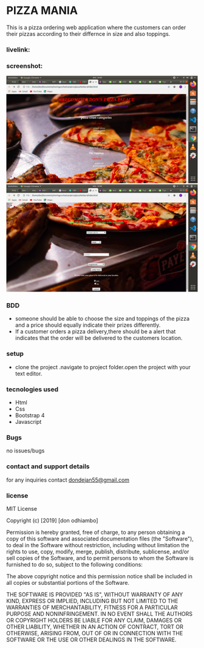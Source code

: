 # PIZZA MANIA
This is a pizza ordering web application where the customers can order their pizzas according to their differnce in size and also toppings.
### livelink:
### screenshot:
<img src="images/don11.png">
<img src="images/don10.png">

### BDD
- someone should be able to choose the size and toppings of the pizza and a price should equally
indicate their prizes differently.
- If a customer orders a pizza delivery,there should be a alert that indicates that the order will be delivered to the customers location.

### setup
- clone the project .navigate to project folder.open the project with your text editor.
### tecnologies used
- Html
- Css
- Bootstrap 4
- Javascript
### Bugs
no issues/bugs
### contact and support details
for any inquiries contact dondejan55@gmail.com
### license
MIT License

Copyright (c) [2019] [don odhiambo]

Permission is hereby granted, free of charge, to any person obtaining a copy
of this software and associated documentation files (the "Software"), to deal
in the Software without restriction, including without limitation the rights
to use, copy, modify, merge, publish, distribute, sublicense, and/or sell
copies of the Software, and to permit persons to whom the Software is
furnished to do so, subject to the following conditions:

The above copyright notice and this permission notice shall be included in all
copies or substantial portions of the Software.

THE SOFTWARE IS PROVIDED "AS IS", WITHOUT WARRANTY OF ANY KIND, EXPRESS OR
IMPLIED, INCLUDING BUT NOT LIMITED TO THE WARRANTIES OF MERCHANTABILITY,
FITNESS FOR A PARTICULAR PURPOSE AND NONINFRINGEMENT. IN NO EVENT SHALL THE
AUTHORS OR COPYRIGHT HOLDERS BE LIABLE FOR ANY CLAIM, DAMAGES OR OTHER
LIABILITY, WHETHER IN AN ACTION OF CONTRACT, TORT OR OTHERWISE, ARISING FROM,
OUT OF OR IN CONNECTION WITH THE SOFTWARE OR THE USE OR OTHER DEALINGS IN THE
SOFTWARE.